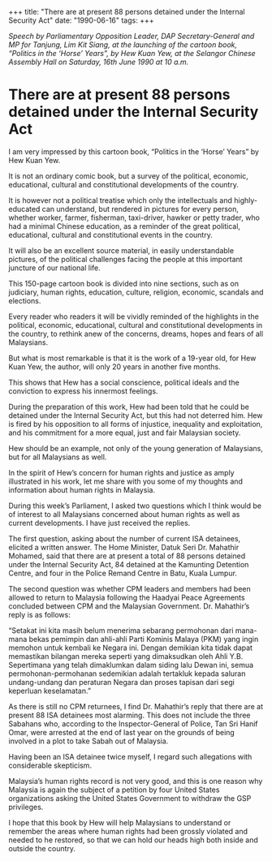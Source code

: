 +++ 
title: "There are at present 88 persons detained under the Internal Security Act"
date: "1990-06-16"
tags:
+++

_Speech by Parliamentary Opposition Leader, DAP Secretary-General and MP for Tanjung, Lim Kit Siang, at the launching of the cartoon book, “Politics in the ‘Horse’ Years”, by Hew Kuan Yew, at the Selangor Chinese Assembly Hall on Saturday, 16th June 1990 at 10 a.m._

# There are at present 88 persons detained under the Internal Security Act

I am very impressed by this cartoon book, “Politics in the ‘Horse’ Years” by Hew Kuan Yew.</u>

It is not an ordinary comic book, but a survey of the political, economic, educational, cultural and constitutional developments of the country.

It is however not a political treatise which only the intellectuals and highly-educated can understand, but rendered in pictures for every person, whether worker, farmer, fisherman, taxi-driver, hawker or petty trader, who had a minimal Chinese education, as a reminder of the great political, educational, cultural and constitutional events in the country.

It will also be an excellent source material, in easily understandable pictures, of the political challenges facing the people at this important juncture of our national life.

This 150-page cartoon book is divided into nine sections, such as on judiciary, human rights, education, culture, religion, economic, scandals and elections.

Every reader who readers it will be vividly reminded of the highlights in the political, economic, educational, cultural and constitutional developments in the country, to rethink anew of the concerns, dreams, hopes and fears of all Malaysians.

But what is most remarkable is that it is the work of a 19-year old, for Hew Kuan Yew, the author, will only 20 years in another five months.

This shows that Hew has a social conscience, political ideals and the conviction to express his innermost feelings.

During the preparation of this work, Hew had been told that he could be detained under the Internal Security Act, but this had not deterred him. Hew is fired by his opposition to all forms of injustice, inequality and exploitation, and his commitment for a more equal, just and fair Malaysian society.

Hew should be an example, not only of the young generation of Malaysians, but for all Malaysians as well.

In the spirit of Hew’s concern for human rights and justice as amply illustrated in his work, let me share with you some of my thoughts and information about human rights in Malaysia.

During this week’s Parliament, I asked two questions which I think would be of interest to all Malaysians concerned about human rights as well as current developments. I have just received the replies.

The first question, asking about the number of current ISA detainees, elicited a written answer. The Home Minister, Datuk Seri Dr. Mahathir Mohamed, said that there are at present a total of 88 persons detained under the Internal Security Act, 84 detained at the Kamunting Detention Centre, and four in the Police Remand Centre in Batu, Kuala Lumpur.

The second question was whether CPM leaders and members had been allowed to return to Malaysia following the Haadyai Peace Agreements concluded between CPM and the Malaysian Government. Dr. Mahathir’s reply is as follows:

“Setakat ini kita masih belum menerima sebarang permohonan dari mana-mana bekas pemimpin dan ahli-ahli Parti Kominis Malaya (PKM) yang ingin memohon untuk kembali ke Negara ini. Dengan demikian kita tidak dapat memastikan bilangan mereka seperti yang dimaksudkan oleh Ahli Y.B. Sepertimana yang telah dimaklumkan dalam siding lalu Dewan ini, semua permohonan-permohanan sedemikian adalah tertakluk kepada saluran undang-undang dan peraturan Negara dan proses tapisan dari segi keperluan keselamatan.”

As there is still no CPM returnees, I find Dr. Mahathir’s reply that there are at present 88 ISA detainees most alarming. This does not include the three Sabahans who, according to the Inspector-General of Police, Tan Sri Hanif Omar, were arrested at the end of last year on the grounds of being involved in a plot to take Sabah out of Malaysia.

Having been an ISA detainee twice myself, I regard such allegations with considerable skepticism.

Malaysia’s human rights record is not very good, and this is one reason why Malaysia is again the subject of a petition by four United States organizations asking the United States Government to withdraw the GSP privileges.

I hope that this book by Hew will help Malaysians to understand or remember the areas where human rights had been grossly violated and needed to he restored, so that we can hold our heads high both inside and outside the country.
 
